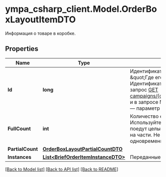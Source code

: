 # ympa_csharp_client.Model.OrderBoxLayoutItemDTO
Информация о товаре в коробке.

## Properties

Name | Type | Description | Notes
------------ | ------------- | ------------- | -------------
**Id** | **long** | Идентификатор товара в заказе.  {% cut \&quot;Где его взять\&quot; %}  Идентификатор приходит в ответе на запрос [GET campaigns/{campaignId}/orders/{orderId}](../../reference/orders/getOrder.md) и в запросе Маркета [POST order/accept](../../pushapi/reference/orderAccept.md) — параметр &#x60;id&#x60; в &#x60;items&#x60;.  {% endcut %}    | 
**FullCount** | **int** | Количество единиц товара в коробке.  Используйте это поле, если в коробке поедут целые товары, не разделенные на части. Не используйте это поле одновременно с &#x60;partialCount&#x60;.  | [optional] 
**PartialCount** | [**OrderBoxLayoutPartialCountDTO**](OrderBoxLayoutPartialCountDTO.md) |  | [optional] 
**Instances** | [**List&lt;BriefOrderItemInstanceDTO&gt;**](BriefOrderItemInstanceDTO.md) | Переданные вами коды маркировки. | [optional] 

[[Back to Model list]](../README.md#documentation-for-models) [[Back to API list]](../README.md#documentation-for-api-endpoints) [[Back to README]](../README.md)

